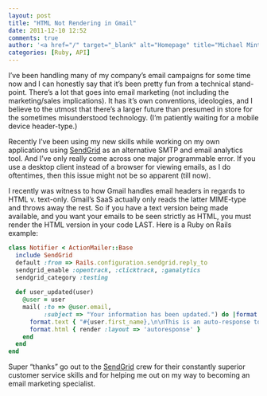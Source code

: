 ```yaml
---
layout: post
title: "HTML Not Rendering in Gmail"
date: 2011-12-10 12:52
comments: true
author: '<a href="/" target="_blank" alt="Homepage" title="Michael Minter">Michael Minter</a>'
categories: [Ruby, API]
---
```


I’ve been handling many of my company’s email campaigns for some time now and I can honestly say that it’s been pretty fun from a technical stand-point. There’s a lot that goes into email marketing (not including the marketing/sales implications). It has it’s own conventions, ideologies, and I believe to the utmost that there’s a larger future than presumed in store for the sometimes misunderstood technology. (I’m patiently waiting for a mobile device header-type.)

<!--more-->

Recently I’ve been using my new skills while working on my own applications using [SendGrid](http://sendgrid.tellapal.com/a/clk/1zzx0 "SendGrid") as an alternative SMTP and email analytics tool. And I’ve only really come across one major programmable error. If you use a desktop client instead of a browser for viewing emails, as I do oftentimes, then this issue might not be so apparent (till now).

I recently was witness to how Gmail handles email headers in regards to HTML v. text-only. Gmail’s SaaS actually only reads the latter MIME-type and throws away the rest. So if you have a text version being made available, and you want your emails to be seen strictly as HTML, you must render the HTML version in your code LAST. Here is a Ruby on Rails example:

``` ruby
class Notifier < ActionMailer::Base
  include SendGrid
  default :from => Rails.configuration.sendgrid.reply_to
  sendgrid_enable :opentrack, :clicktrack, :ganalytics
  sendgrid_category :testing
  
  def user_updated(user)
    @user = user
    mail( :to => @user.email, 
          :subject => "Your information has been updated.") do |format|
      format.text { "#{user.first_name},\n\nThis is an auto-response to inform you that your information has changed." }
      format.html { render :layout => 'autoresponse' }
    end
  end
end
```

Super “thanks” go out to the [SendGrid](http://sendgrid.tellapal.com/a/clk/1zzx0 "SendGrid") crew for their constantly superior customer service skills and for helping me out on my way to becoming an email marketing specialist.